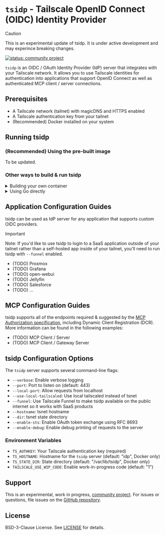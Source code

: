 # `tsidp` - Tailscale OpenID Connect (OIDC) Identity Provider

> [!CAUTION]
> This is an experimental update of tsidp. It is under active development and may experince breaking changes.

[![status: community project](https://img.shields.io/badge/status-community_project-blue)](https://tailscale.com/kb/1531/community-projects)

`tsidp` is an OIDC / OAuth Identity Provider (IdP) server that integrates with your Tailscale network. It allows you to use Tailscale identities for authentication into applications that support OpenID Connect as well as authenticated MCP client / server connections.

## Prerequisites

- A Tailscale network (tailnet) with magicDNS and HTTPS enabled
- A Tailscale authentication key from your tailnet
- (Recommended) Docker installed on your system

## Running tsidp

### (Recommended) Using the pre-built image

To be updated.

### Other ways to build & run tsidp

<details>
<summary>Building your own container</summary>

Replace `YOUR_TAILSCALE_AUTHKEY` with your Tailscale authentication key in the following commands:

1. Use an existing auth key or create a new auth key in the [Tailscale dashboard](https://login.tailscale.com/admin/settings/keys). Ensure you select an existing [tag](https://tailscale.com/kb/1068/tags) or create a new one.

```bash
# Build the container using the included Dockerfile
docker build -t tsidp .

# Run tsidp with a persistent volume to store state
docker run -d \
  --name tsidp \
  -p 443:443 \
  -e TS_AUTHKEY=YOUR_TAILSCALE_AUTHKEY \
  -e TSNET_FORCE_LOGIN=1 \
  -e TAILSCALE_USE_WIP_CODE=1 \
  -v tsidp-data:/var/lib/tsidp \
  tsidp --hostname=idp --dir=/var/lib/tsidp
```

Visit `https://idp.yourtailnet.ts.net` to confirm the service is running.

> [!NOTE]
> If you're running tsidp for the first time, you may not be able to access it initially even though it is running. It takes a few minutes for the TLS certificate to generate.

</details>

<details>
<summary>Using Go directly</summary>

If you'd like to build tsidp and / or run it directly you can do the following:

```bash
# Clone the Tailscale repository
git clone https://github.com/tailscale/tsidp.git
cd tsidp
```

Replace `YOUR_TAILSCALE_AUTHKEY` with your Tailscale authentication key in the following commands:

1. Use an existing auth key or create a new auth key in the [Tailscale dashboard](https://login.tailscale.com/admin/settings/keys). Ensure you select an existing [tag](https://tailscale.com/kb/1068/tags) or create a new one.
2. Run `TS_AUTH_KEY=YOUR_TAILSCALE_AUTHKEY TAILSCALE_USE_WIP_CODE=1 TSNET_FORCE_LOGIN=1 go run .`

Visit `https://idp.yourtailnet.ts.net` to confirm the service is running.

> [!NOTE]
> If you're running tsidp for the first time, you may not be able to access it initially even though it is running. It takes a few minutes for the TLS certificate to generate.

</details>

## Application Configuration Guides

tsidp can be used as IdP server for any application that supports custom OIDC providers.

> [!IMPORTANT]
> Note: If you'd like to use tsidp to login to a SaaS application outside of your tailnet rather than a self-hosted app inside of your tailnet, you'll need to run tsidp with `--funnel` enabled.

- (TODO) Proxmox
- (TODO) Grafana
- (TODO) open-webui
- (TODO) Jellyfin
- (TODO) Salesforce
- (TODO) ...

## MCP Configuration Guides

tsidp supports all of the endpoints required & suggested by the [MCP Authorization specification](https://modelcontextprotocol.io/specification/draft/basic/authorization), including Dynamic Client Registration (DCR). More information can be found in the following examples:

- (TODO) MCP Client / Server
- (TODO) MCP Client / Gateway Server

## tsidp Configuration Options

The `tsidp` server supports several command-line flags:

- `--verbose`: Enable verbose logging
- `--port`: Port to listen on (default: 443)
- `--local-port`: Allow requests from localhost
- `--use-local-tailscaled`: Use local tailscaled instead of tsnet
- `--funnel`: Use Tailscale Funnel to make tsidp available on the public internet so it works with SaaS products
- `--hostname`: tsnet hostname
- `--dir`: tsnet state directory
- `--enable-sts`: Enable OAuth token exchange using RFC 8693
- `--enable-debug`: Enable debug printing of requests to the server

### Environment Variables

- `TS_AUTHKEY`: Your Tailscale authentication key (required)
- `TS_HOSTNAME`: Hostname for the `tsidp` server (default: "idp", Docker only)
- `TS_STATE_DIR`: State directory (default: "/var/lib/tsidp", Docker only)
- `TAILSCALE_USE_WIP_CODE`: Enable work-in-progress code (default: "1")

## Support

This is an experimental, work in progress, [community project](https://tailscale.com/kb/1531/community-projects). For issues or questions, file issues on the [GitHub repository](https://github.com/tailscale/tsidp).

## License

BSD-3-Clause License. See [LICENSE](./LICENSE) for details.
